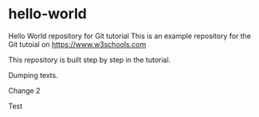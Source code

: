 # hello-world
Hello World repository for Git tutorial
This is an example repository for the Git tutoial on https://www.w3schools.com

This repository is built step by step in the tutorial. 

Dumping texts.

Change 2


Test